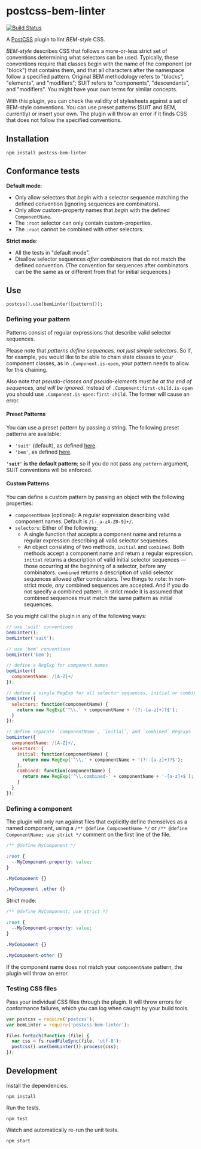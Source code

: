 # postcss-bem-linter

[![Build Status](https://secure.travis-ci.org/necolas/postcss-bem-linter.png?branch=master)](http://travis-ci.org/necolas/postcss-bem-linter)

A [PostCSS](https://github.com/postcss/postcss) plugin to lint *BEM-style* CSS.

*BEM-style* describes CSS that follows a more-or-less strict set of conventions determining
what selectors can be used. Typically, these conventions require that classes begin with
the name of the component (or "block") that contains them, and that all characters after the
namespace follow a specified pattern. Original BEM methodology refers to "blocks", "elements",
and "modifiers"; SUIT refers to "components", "descendants", and "modifiers". You might have your
own terms for similar concepts.

With this plugin, you can check the validity of stylesheets against a set of BEM-style conventions.
You can use preset patterns (SUIT and BEM, currently) or insert your own. The plugin will throw an
error if it finds CSS that does not follow the specified conventions.

## Installation

```
npm install postcss-bem-linter
```

## Conformance tests

**Default mode**:

* Only allow selectors that *begin* with a selector sequence matching the defined convention
  (ignoring sequences are combinators).
* Only allow custom-property names that *begin* with the defined `ComponentName`.
* The `:root` selector can only contain custom-properties.
* The `:root` cannot be combined with other selectors.

**Strict mode**:

* All the tests in "default mode".
* Disallow selector sequences *after combinators* that do not match the
  defined convention. (The convention for sequences after combinators can be the same as
  or different from that for initial sequences.)

## Use

```
postcss().use(bemLinter([pattern]));
```

### Defining your pattern

Patterns consist of regular expressions that describe valid selector sequences.

Please note that *patterns define sequences, not just simple selectors*. So if, for example,
you would like to be able to chain state classes to your component classes, as in
`.Component.is-open`, your pattern needs to allow for this chaining.

Also note that *pseudo-classes and pseudo-elements must be at the end of sequences, and
will be ignored*. Instead of `.Component:first-child.is-open` you should use
`.Component.is-open:first-child`. The former will cause an error.

#### Preset Patterns

You can use a preset pattern by passing a string. The following preset patterns are available:

- `'suit'` (default), as defined [here](https://github.com/suitcss/suit/blob/master/doc/naming-conventions.md).
- `'bem'`, as defined [here](https://en.bem.info/tools/bem/bem-naming/).

**`'suit'` is the default pattern**; so if you do not pass any `pattern` argument,
SUIT conventions will be enforced.

#### Custom Patterns

You can define a custom pattern by passing an object with the following properties:

- `componentName` (optional): A regular expression describing valid component names.
  Default is `/[-_a-zA-Z0-9]+/`.
- `selectors`: Either of the following:
  - A single function that accepts a component name and returns a regular expression describing
    all valid selector sequences.
  - An object consisting of two methods, `initial` and `combined`. Both methods accept a
    component name and return a regular expression. `initial` returns a description of valid
    initial selector sequences — those occurring at the beginning of a selector, before any
    combinators. `combined` returns a description of valid selector sequences allowed *after* combinators.
    Two things to note: In non-strict mode, *any* combined sequences are accepted.
    And if you do not specify a combined pattern, in strict mode it is assumed that combined
    sequences must match the same pattern as initial sequences.

So you might call the plugin in any of the following ways:

```js
// use 'suit' conventions
bemLinter();
bemLinter('suit');

// use 'bem' conventions
bemLinter('bem');

// define a RegExp for component names
bemLinter({
  componentName: /[A-Z]+/
});

// define a single RegExp for all selector sequences, initial or combined
bemLinter({
  selectors: function(componentName) {
    return new RegExp('^\\.' + componentName + '(?:-[a-z]+)?$');
  }
});

// define separate `componentName`, `initial`, and `combined` RegExps
bemLinter({
  componentName: /[A-Z]+/,
  selectors: {
    initial: function(componentName) {
      return new RegExp('^\\.' + componentName + '(?:-[a-z]+)?$');
    },
    combined: function(componentName) {
      return new RegExp('^\\.combined-' + componentName + '-[a-z]+$');
    }
  }
});
```

### Defining a component

The plugin will only run against files that explicitly define themselves as a
named component, using a `/** @define ComponentName */` or `/** @define
ComponentName; use strict */` comment on the first line of the file.

```css
/** @define MyComponent */

:root {
  --MyComponent-property: value;
}

.MyComponent {}

.MyComponent .other {}
```

Strict mode:

```css
/** @define MyComponent; use strict */

:root {
  --MyComponent-property: value;
}

.MyComponent {}

.MyComponent-other {}
```

If the component name does not match your `componentName` pattern, the plugin will throw an error.

### Testing CSS files

Pass your individual CSS files through the plugin. It will throw errors for
conformance failures, which you can log when caught by your build tools.

```js
var postcss = require('postcss');
var bemLinter = require('postcss-bem-linter');

files.forEach(function (file) {
  var css = fs.readFileSync(file, 'utf-8');
  postcss().use(bemLinter()).process(css);
});
```

## Development

Install the dependencies.

```
npm install
```

Run the tests.

```
npm test
```

Watch and automatically re-run the unit tests.

```
npm start
```
